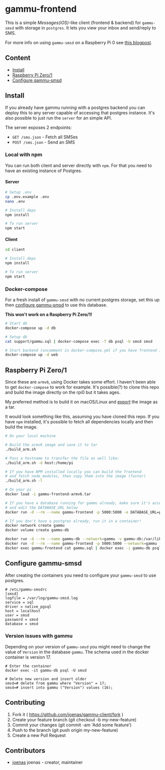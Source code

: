 # gammu-frontend

This is a simple _Messages(iOS)_-like client (frontend & backend) for `gammu-smsd` with storage in `postgres`. It lets you view your inbox and send/reply to SMS.

For more info on using `gammu-smsd` on a Raspberry Pi 0 see [this blogpost](https://jonnev.se/raspberry-pi-zero-as-sms-gateway/).

## Content

- [Install](#install)
- [Raspberry Pi Zero/1](#raspberry-pi-zero1)
- [Configure gammu-smsd](configure-gammu-smsd)

## Install

If you already have gammu running with a postgres backend you can deploy this to any server capable of accessing that postgres instance.
It's also possible to just run the `server` for an simple API.

The server exposes 2 endpoints:
- `GET /sms.json` - Fetch all SMSes
- `POST /sms.json` - Send an SMS


### Local with npm

You can run both client and server directly with `npm`. For that you need to have an existing instance of Postgres.

#### Server

```bash
# Setup .env
cp .env.example .env
nano .env

# Install deps
npm install

# To run server
npm start
```

#### Client

```bash
cd client

# Install deps
npm install

# To run server
npm start
```

### Docker-compose

For a fresh install of `gammu-smsd` with no current postgres storage, set this up then [configure gammu-smsd](configure-gammu-smsd) to use this database.

**This won't work on a Raspberry Pi Zero/1!**

```bash
# Start db
docker-compose up -d db

# Setup db
cat support/gammu.sql | docker-compose exec -T db psql -U smsd smsd

# Start backend (uncomment in docker-compose.yml if you have frontend in /public)
docker-compose up -d web
```

## Raspberry Pi Zero/1

Since these are `armv6`, using Docker takes some effort. I haven't been able to get `docker-compose` to work for example.
It's possible(?) to clone this repo and build the image directly on the rpi0 but it takes ages.

My preferred method is to build it on macOS/Linux and [export](https://stackoverflow.com/a/23938978) the image as a tar.

It would look something like this, assuming you have cloned this repo. If you have `npm` installed, it's possible to fetch all dependencies locally and then build the image.

```bash
# On your local machine

# Build the armv6 image and save it to tar
./build_arm.sh

# Pass a hostname to transfer the file as well like:
./build_arm.sh -d host:/home/pi

# If you have NPM installed locally you can build the frontend
# and fetch node_modules, then copy them into the image (faster)
./build_arm.sh -l

# On your pi
docker load -i gammu-frontend-armv6.tar

# If you have a database running for gammu already, make sure it's accessible by ip
# and edit the DATABASE_URL below
docker run -d --rm --name gammu-frontend -p 5000:5000 -e DATABASE_URL=postgres://smsd:smsd@gammu-db:5432/smsd gammu-frontend:armv6

# If you don't have a postgres already, run it in a container!
docker network create gammu
docker volume create gammu-db

docker run -d --rm --name gammu-db --network=gammu -v gammu-db:/var/lib/postgresql/data -e POSTGRES_DB=smsd -e POSTGRES_USER=smsd -e POSTGRES_PASSWORD=smsd arm32v6/postgres:10.6-alpine
docker run -d --rm --name gammu-frontend -p 5000:5000 --network=gammu -e DATABASE_URL=postgres://smsd:smsd@gammu-db:5432/smsd gammu-frontend:armv6
docker exec gammu-frontend cat gammu.sql | docker exec -i gammu-db psql -U smsd smsd
```

## Configure gammu-smsd

After creating the containers you need to configure your `gammu-smsd` to use postgres.

```
# /etc/gammu-smsdrc
[smsd]
logfile = /var/log/gammu-smsd.log
service = sql
driver = native_pgsql
host = localhost
user = smsd
password = smsd
database = smsd
```

### Version issues with gammu

Depending on your version of `gammu-smsd` you might need to change the value of `Version` in the database `gammu`.
The schema used in the docker container is version 17.

```
# Enter the container
docker exec -it gammu-db psql -U smsd

# Delete new version and insert older
smsd=# delete from gammu where "Version" = 17;
smsd=# insert into gammu ("Version") values (16);
```


## Contributing

1. Fork it ( https://github.com/joenas/gammu-client/fork )
2. Create your feature branch (git checkout -b my-new-feature)
3. Commit your changes (git commit -am 'Add some feature')
4. Push to the branch (git push origin my-new-feature)
5. Create a new Pull Request

## Contributors

- [joenas](https://github.com/joenas) joenas - creator, maintainer


